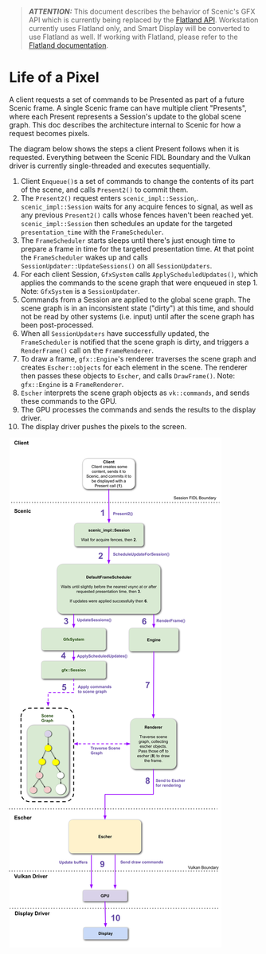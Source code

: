 > **_ATTENTION:_** This document describes the behavior of Scenic's GFX API which is currently being replaced by the [Flatland API](concepts/ui/scenic/flatland/index.md). Workstation currently uses Flatland only, and Smart Display will be converted to use Flatland as well. If working with Flatland, please refer to the [Flatland documentation](concepts/ui/index.md).

# Life of a Pixel

A client requests a set of commands to be Presented as part of a future Scenic frame. A single Scenic frame
can have multiple client "Presents", where each Present represents a Session's update to the global scene graph. This
doc describes the architecture internal to Scenic for how a request becomes pixels.

The diagram below shows the steps a client Present follows when it is requested. Everything between the Scenic FIDL Boundary and the Vulkan driver is currently single-threaded and executes sequentially.

1. Client `Enqueue()`s a set of commands to change the contents of its part of the scene, and calls `Present2()` to commit them.
2. The `Present2()` request enters `scenic_impl::Session`,. `scenic_impl::Session` waits for any acquire fences to signal, as well as any previous `Present2()` calls whose fences haven't been reached yet. `scenic_impl::Session` then schedules an update for the targeted `presentation_time` with the `FrameScheduler`.
3. The `FrameScheduler` starts sleeps until there's just enough time to prepare a frame in time for the targeted presentation time. At that point the `FrameScheduler` wakes up and calls `SessionUpdater::UpdateSessions()` on all `SessionUpdaters`.
4. For each client Session, `GfxSystem` calls `ApplyScheduledUpdates()`, which applies the commands to the scene graph that were enqueued in step 1.
  Note: `GfxSystem` is a `SessionUpdater`.
5. Commands from a Session are applied to the global scene graph. The scene graph is in an inconsistent state ("dirty") at this time, and should not be read by other systems (i.e. input) until after the scene graph has been post-processed.
6. When all `SessionUpdaters` have successfully updated, the `FrameScheduler` is notified that the scene graph is dirty, and triggers a `RenderFrame()` call on the `FrameRenderer`.
7. To draw a frame, `gfx::Engine`'s renderer traverses the scene graph and creates `Escher::objects` for each element in the scene. The renderer then passes these objects to `Escher`, and calls `DrawFrame()`.
  Note: `gfx::Engine` is a `FrameRenderer`.
8. `Escher` interprets the scene graph objects as `vk::commands`, and sends these commands to the GPU.
9. The GPU processes the commands and sends the results to the display driver.
10. The display driver pushes the pixels to the screen.

![Image of the classes and calls a client Present request goes through to become a pixel on screen. This is a visual representation of the enumerated list above.](development/graphics/scenic/meta/life_of_pixel.svg)
